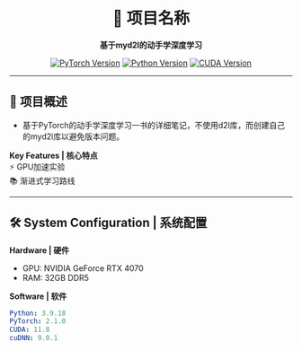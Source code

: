 <div align="center">

# 🚀 项目名称  
**基于myd2l的动手学深度学习**  

[![PyTorch Version](https://img.shields.io/badge/PyTorch-2.1.0+-red.svg)](https://pytorch.org/)
[![Python Version](https://img.shields.io/badge/Python-3.9-blue.svg)](https://www.python.org/)
[![CUDA Version](https://img.shields.io/badge/CUDA-11.8-green.svg)](https://developer.nvidia.com/cuda-toolkit)

</div>

---

## 🌟 项目概述
- 基于PyTorch的动手学深度学习一书的详细笔记，不使用d2l库，而创建自己的myd2l库以避免版本问题。


**Key Features | 核心特点**  
⚡ GPU加速实验  
📚 渐进式学习路线  

---

## 🛠️ System Configuration | 系统配置
**Hardware | 硬件**  
- GPU: NVIDIA GeForce RTX 4070  
- RAM: 32GB DDR5  

**Software | 软件**  
```yaml
Python: 3.9.18
PyTorch: 2.1.0
CUDA: 11.8
cuDNN: 9.0.1
